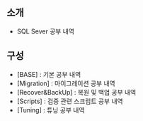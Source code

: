 ## 소개
- SQL Sever 공부 내역

## 구성
- [BASE] : 기본 공부 내역
- [Migration] : 마이그레이션 공부 내역
- [Recover&BackUp] : 복원 및 백업 공부 내역
- [Scripts] : 검증 관련 스크립트 공부 내역
- [Tuning] : 튜닝 공부 내역
